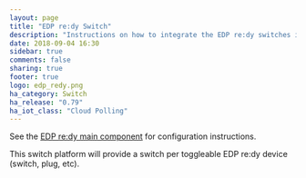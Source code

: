 ```yaml
---
layout: page
title: "EDP re:dy Switch"
description: "Instructions on how to integrate the EDP re:dy switches into Home Assistant."
date: 2018-09-04 16:30
sidebar: true
comments: false
sharing: true
footer: true
logo: edp_redy.png
ha_category: Switch
ha_release: "0.79"
ha_iot_class: "Cloud Polling"
---
```


See the [EDP re:dy main component](/components/edp_redy/) for configuration instructions.

This switch platform will provide a switch per toggleable EDP re:dy device (switch, plug, etc).
